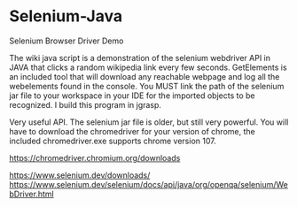 # Selenium-Java
Selenium Browser Driver Demo

The wiki java script is a demonstration of the selenium webdriver API in JAVA that clicks a random wikipedia link every few seconds.
GetElements is an included tool that will download any reachable webpage and log all the webelements found in the console. You MUST link the path of the selenium jar file to your workspace in your IDE for the imported objects to be recognized.  I build this program in jgrasp.

Very useful API.  The selenium jar file is older, but still very powerful.  You will have to download the chromedriver for your version of chrome, the included chromedriver.exe supports chrome version 107.

https://chromedriver.chromium.org/downloads

https://www.selenium.dev/downloads/
https://www.selenium.dev/selenium/docs/api/java/org/openqa/selenium/WebDriver.html
